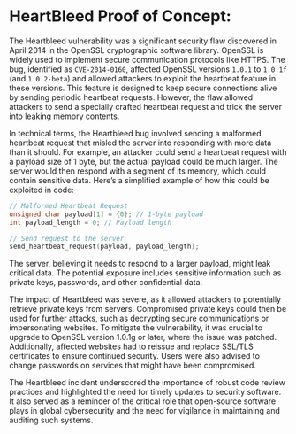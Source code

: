 # HeartBleed Proof of Concept:

The Heartbleed vulnerability was a significant security flaw discovered in April 2014 in the OpenSSL cryptographic software library. OpenSSL is widely used to implement secure communication protocols like HTTPS. The bug, identified as `CVE-2014-0160`, affected OpenSSL versions `1.0.1` to `1.0.1f` (and `1.0.2-beta`) and allowed attackers to exploit the heartbeat feature in these versions. This feature is designed to keep secure connections alive by sending periodic heartbeat requests. However, the flaw allowed attackers to send a specially crafted heartbeat request and trick the server into leaking memory contents.

In technical terms, the Heartbleed bug involved sending a malformed heartbeat request that misled the server into responding with more data than it should. For example, an attacker could send a heartbeat request with a payload size of 1 byte, but the actual payload could be much larger. The server would then respond with a segment of its memory, which could contain sensitive data. Here’s a simplified example of how this could be exploited in code:

```c
// Malformed Heartbeat Request
unsigned char payload[1] = {0}; // 1-byte payload
int payload_length = 0; // Payload length

// Send request to the server
send_heartbeat_request(payload, payload_length);
```
The server, believing it needs to respond to a larger payload, might leak critical data. The potential exposure includes sensitive information such as private keys, passwords, and other confidential data.

The impact of Heartbleed was severe, as it allowed attackers to potentially retrieve private keys from servers. Compromised private keys could then be used for further attacks, such as decrypting secure communications or impersonating websites. To mitigate the vulnerability, it was crucial to upgrade to OpenSSL version 1.0.1g or later, where the issue was patched. Additionally, affected websites had to reissue and replace SSL/TLS certificates to ensure continued security. Users were also advised to change passwords on services that might have been compromised.

The Heartbleed incident underscored the importance of robust code review practices and highlighted the need for timely updates to security software. It also served as a reminder of the critical role that open-source software plays in global cybersecurity and the need for vigilance in maintaining and auditing such systems.
